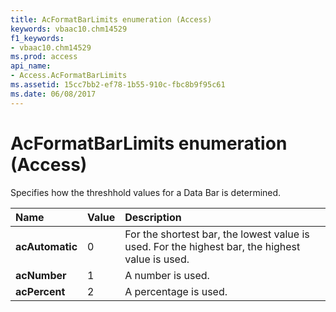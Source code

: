```yaml
---
title: AcFormatBarLimits enumeration (Access)
keywords: vbaac10.chm14529
f1_keywords:
- vbaac10.chm14529
ms.prod: access
api_name:
- Access.AcFormatBarLimits
ms.assetid: 15cc7bb2-ef78-1b55-910c-fbc8b9f95c61
ms.date: 06/08/2017
---
```



# AcFormatBarLimits enumeration (Access)

Specifies how the threshhold values for a Data Bar is determined.



|Name|Value|Description|
|:-----|:-----|:-----|
|**acAutomatic**|0|For the shortest bar, the lowest value is used. For the highest bar, the highest value is used.|
|**acNumber**|1|A number is used.|
|**acPercent**|2|A percentage is used.|

